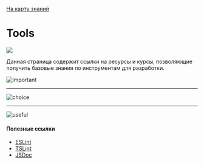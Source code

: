  <a href="https://github.com/js-machine/dashboard/blob/master/knowledge-map/MAP.md">На карту знаний</a>
 
 # Tools
![](https://github.com/js-machine/dashboard/blob/master/knowledge-map/images/advanced-map.png)

Данная страница содержит ссылки на ресурсы и курсы, позволяющие получить базовые знания по инструментам для разработки.

![important]

---
![choice]

 ---
![useful]

#### Полезные ссылки

* [ESLint](https://eslint.org/)
* [TSLint](https://palantir.github.io/tslint/)
* [JSDoc](http://usejsdoc.org/)

[important]: https://github.com/js-machine/dashboard/blob/master/knowledge-map/images/important.png
[choice]: https://github.com/js-machine/dashboard/blob/master/knowledge-map/images/choice.png
[useful]: https://github.com/js-machine/dashboard/blob/master/knowledge-map/images/useful.png
